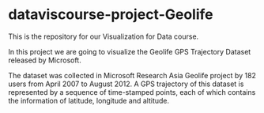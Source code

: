 # dataviscourse-project-Geolife

This is the repository for our Visualization for Data course. 

In this project we are going to visualize the Geolife GPS Trajectory Dataset released by Microsoft. 

The dataset was collected in Microsoft Research Asia Geolife project by 182 users from April 2007 to August 2012. 
A GPS trajectory of this dataset is represented by a sequence of time-stamped points, each of which contains the 
information of latitude, longitude and altitude. 

